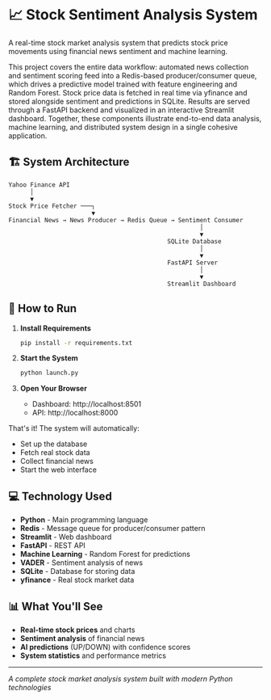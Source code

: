 # 📈 Stock Sentiment Analysis System

A real-time stock market analysis system that predicts stock price movements using financial news sentiment and machine learning.

This project covers the entire data workflow: automated news collection and sentiment scoring feed into a Redis-based producer/consumer queue, which drives a predictive model trained with feature engineering and Random Forest. Stock price data is fetched in real time via yfinance and stored alongside sentiment and predictions in SQLite. Results are served through a FastAPI backend and visualized in an interactive Streamlit dashboard. Together, these components illustrate end-to-end data analysis, machine learning, and distributed system design in a single cohesive application.

## 🏗️ System Architecture

```
Yahoo Finance API
      │
      ▼
Stock Price Fetcher ───┐
                       ▼
Financial News → News Producer → Redis Queue → Sentiment Consumer
                                                     │
                                                     ▼
                                            SQLite Database
                                                     │
                                                     ▼
                                            FastAPI Server
                                                     │
                                                     ▼
                                            Streamlit Dashboard
```


## 🚀 How to Run

1. **Install Requirements**
   ```bash
   pip install -r requirements.txt
   ```

2. **Start the System**
   ```bash
   python launch.py
   ```

3. **Open Your Browser**
   - Dashboard: http://localhost:8501
   - API: http://localhost:8000

That's it! The system will automatically:
- Set up the database
- Fetch real stock data
- Collect financial news
- Start the web interface

## 💻 Technology Used

- **Python** - Main programming language  
- **Redis** - Message queue for producer/consumer pattern
- **Streamlit** - Web dashboard
- **FastAPI** - REST API
- **Machine Learning** - Random Forest for predictions
- **VADER** - Sentiment analysis of news
- **SQLite** - Database for storing data
- **yfinance** - Real stock market data

## 📊 What You'll See

- **Real-time stock prices** and charts
- **Sentiment analysis** of financial news
- **AI predictions** (UP/DOWN) with confidence scores
- **System statistics** and performance metrics



---
*A complete stock market analysis system built with modern Python technologies*
